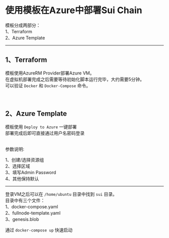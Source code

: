 # 使用模板在Azure中部署Sui Chain

模板分成两部分：<br>
1、Terraform<br>
2、Azure Template<br>

---


## 1、Terraform 

模板使用AzureRM Provider部署Azure VM。 <br>
在虚拟机部署完成之后需要等待初始化脚本运行完毕，大约需要5分钟。 <br>
可以验证 `Docker` 和 `Docker-Compose` 命令。 <br>  
<br>

## 2、Azure Template

模板使用 `Deploy to Azure` 一键部署 <br>
部署完成后即可直接通过用户名密码登录 <br>
<br>

参数说明: <br>

1、创建/选择资源组 <br>
2、选择区域 <br>
3、填写Admin Password <br>
4、其他保持默认 <br>


---

登录VM之后可以在 `/home/ubuntu` 目录中找到 `sui` 目录。 <br>
目录中有三个文件：<br>
1、docker-compose.yaml <br>
2、fullnode-template.yaml <br>
3、genesis.blob <br>

通过 `docker-compose up` 快速启动 <br>